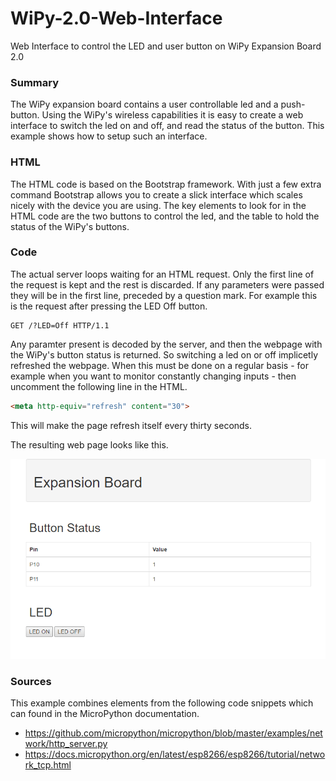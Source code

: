# WiPy-2.0-Web-Interface
Web Interface to control the LED and user button on WiPy Expansion Board 2.0

### Summary
The WiPy expansion board contains a user controllable led and a push-button. Using the WiPy's wireless capabilities it is easy to create a web interface to switch the led on and off, and read the status of the button. This example shows how to setup such an interface.

### HTML
The HTML code is based on the Bootstrap framework. With just a few extra command Bootstrap allows you to create a slick interface which scales nicely with the device you are using. The key elements to look for in the HTML code are the two buttons to control the led, and the table to hold the status of the WiPy's buttons.

### Code
The actual server loops waiting for an HTML request. Only the first line of the request is kept and the rest is discarded. If any parameters were passed they will be in the first line, preceded by a question mark. For example this is the request after pressing the LED Off button.
```
GET /?LED=Off HTTP/1.1
```
Any paramter present is decoded by the server, and then the webpage with the WiPy's button status is returned. So switching a led on or off implicetly refreshed the webpage. When this must be done on a regular basis - for example when you want to monitor constantly changing inputs - then uncomment the following line in the HTML.
```html
<meta http-equiv="refresh" content="30">
```
This will make the page refresh itself every thirty seconds.

The resulting web page looks like this.

![](https://github.com/erikdelange/WiPy-2.0-Web-Interface/blob/master/ui.png)

### Sources
This example combines elements from the following code snippets which can found in the MicroPython documentation.

* <https://github.com/micropython/micropython/blob/master/examples/network/http_server.py>
* <https://docs.micropython.org/en/latest/esp8266/esp8266/tutorial/network_tcp.html>
